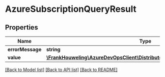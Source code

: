 # AzureSubscriptionQueryResult

## Properties
Name | Type | Description | Notes
------------ | ------------- | ------------- | -------------
**errorMessage** | **string** |  | [optional] 
**value** | [**\FrankHouweling\AzureDevOpsClient\DistributedTask\Model\AzureSubscription[]**](AzureSubscription.md) |  | [optional] 

[[Back to Model list]](../README.md#documentation-for-models) [[Back to API list]](../README.md#documentation-for-api-endpoints) [[Back to README]](../README.md)


